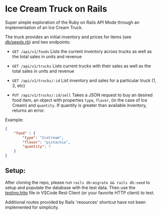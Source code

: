 # Ice Cream Truck on Rails

Super simple exploration of the Ruby on Rails API Mode through an implementation of an Ice Cream Truck.

The truck provides an initial inventory and prices for items (see [db/seeds.rb](db/seeds.rb)) and two endpoints:

* ```GET /api/v1/foods```
Lists the current inventory across trucks as well as the total sales in units and revenue

* ```GET /api/v1/trucks```
Lists current trucks with their sales as well as the total sales in units and revenue

* ```GET /api/v1/trucks/:id```
List inventory and sales for a particular truck (1, 2, etc)

* ```PUT /api/v1/trucks/:id/sell```
Takes a JSON request to buy an desired food item, an object with properties ```type```, ```flavor```, (in the case of Ice Cream) and ```quantity```.  If quantity is greater than available inventory, returns an error.

Example:
```json
{
    "food" : {
        "type": "IceCream",
        "flavor": "pistachio",
        "quantity": 7
    }
}
```


## Setup:
After cloning the repo, please run ```rails db:migrate && rails db:seed``` to setup and populate the database with the test data.   Then use the [testing.http](testing.http) file in VSCode Rest Client (or your favorite HTTP client) to test.

Additional routes provided by Rails 'resources' shortcut have not been implemented for simplicity.
